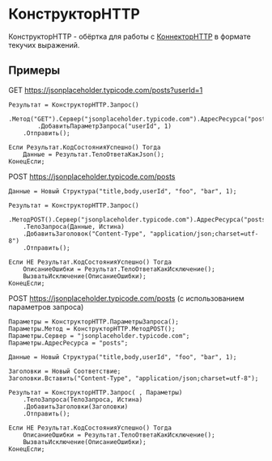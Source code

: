 # КонструкторHTTP

КонструкторHTTP - обёртка для работы с [КоннекторHTTP](https://github.com/vbondarevsky/Connector) в формате текучих выражений.

## Примеры
GET https://jsonplaceholder.typicode.com/posts?userId=1

```bsl
Результат = КонструкторHTTP.Запрос()
    .Метод("GET").Сервер("jsonplaceholder.typicode.com").АдресРесурса("posts")
        .ДобавитьПараметрЗапроса("userId", 1)
    .Отправить();

Если Результат.КодСостоянияУспешно() Тогда
    Данные = Результат.ТелоОтветаКакJson();
КонецЕсли;
```

POST https://jsonplaceholder.typicode.com/posts

```bsl
Данные = Новый Структура("title,body,userId", "foo", "bar", 1);

Результат = КонструкторHTTP.Запрос()
    .МетодPOST().Сервер("jsonplaceholder.typicode.com").АдресРесурса("posts")
    .ТелоЗапроса(Данные, Истина)
    .ДобавитьЗаголовок("Content-Type", "application/json;charset=utf-8")
    .Отправить();

Если НЕ Результат.КодСостоянияУспешно() Тогда
    ОписаниеОшибки = Результат.ТелоОтветаКакИсключение();
    ВызватьИсключение(ОписаниеОшибки);
КонецЕсли;
```

POST https://jsonplaceholder.typicode.com/posts (с использованием параметров запроса)

```bsl
Параметры = КонструкторHTTP.ПараметрыЗапроса();
Параметры.Метод = КонструкторHTTP.МетодPOST();
Параметры.Сервер = "jsonplaceholder.typicode.com";
Параметры.АдресРесурса = "posts";

Данные = Новый Структура("title,body,userId", "foo", "bar", 1);

Заголовки = Новый Соответствие;
Заголовки.Вставить("Content-Type", "application/json;charset=utf-8");

Результат = КонструкторHTTP.Запрос( , Параметры)
    .ТелоЗапроса(ТелоЗапроса, Истина)
    .ДобавитьЗаголовки(Заголовки)
    .Отправить();

Если НЕ Результат.КодСостоянияУспешно() Тогда
    ОписаниеОшибки = Результат.ТелоОтветаКакИсключение();
    ВызватьИсключение(ОписаниеОшибки);
КонецЕсли;
```
